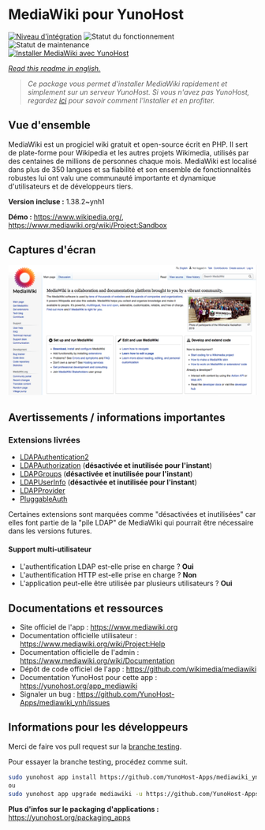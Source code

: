 <!--
N.B.: This README was automatically generated by https://github.com/YunoHost/apps/tree/master/tools/README-generator
It shall NOT be edited by hand.
-->

# MediaWiki pour YunoHost

[![Niveau d'intégration](https://dash.yunohost.org/integration/mediawiki.svg)](https://dash.yunohost.org/appci/app/mediawiki) ![Statut du fonctionnement](https://ci-apps.yunohost.org/ci/badges/mediawiki.status.svg) ![Statut de maintenance](https://ci-apps.yunohost.org/ci/badges/mediawiki.maintain.svg)  
[![Installer MediaWiki avec YunoHost](https://install-app.yunohost.org/install-with-yunohost.svg)](https://install-app.yunohost.org/?app=mediawiki)

*[Read this readme in english.](./README.md)*

> *Ce package vous permet d'installer MediaWiki rapidement et simplement sur un serveur YunoHost.
Si vous n'avez pas YunoHost, regardez [ici](https://yunohost.org/#/install) pour savoir comment l'installer et en profiter.*

## Vue d'ensemble

MediaWiki est un progiciel wiki gratuit et open-source écrit en PHP. Il sert de plate-forme pour Wikipedia et les autres projets Wikimedia, utilisés par des centaines de millions de personnes chaque mois. MediaWiki est localisé dans plus de 350 langues et sa fiabilité et son ensemble de fonctionnalités robustes lui ont valu une communauté importante et dynamique d'utilisateurs et de développeurs tiers.


**Version incluse :** 1.38.2~ynh1


**Démo :** https://www.wikipedia.org/, https://www.mediawiki.org/wiki/Project:Sandbox

## Captures d'écran

![Capture d'écran de MediaWiki](./doc/screenshots/screenshot.png)

## Avertissements / informations importantes

### Extensions livrées

* [LDAPAuthentication2](https://www.mediawiki.org/wiki/Extension:LDAPAuthentication2)
* [LDAPAuthorization](https://www.mediawiki.org/wiki/Extension:LDAPAuthorization) (**désactivée et inutilisée pour l'instant**)
* [LDAPGroups](https://www.mediawiki.org/wiki/Extension:LDAPGroups) (**désactivée et inutilisée pour l'instant**)
* [LDAPUserInfo](https://www.mediawiki.org/wiki/Extension:LDAPUserInfo) (**désactivée et inutilisée pour l'instant**)
* [LDAPProvider](https://www.mediawiki.org/wiki/Extension:LDAPProvider)
* [PluggableAuth](https://www.mediawiki.org/wiki/Extension:PluggableAuth)

Certaines extensions sont marquées comme "désactivées et inutilisées" car elles font partie de la "pile LDAP" de MediaWiki qui pourrait être nécessaire dans les versions futures.

#### Support multi-utilisateur

* L'authentification LDAP est-elle prise en charge ? **Oui**
* L'authentification HTTP est-elle prise en charge ? **Non**
* L'application peut-elle être utilisée par plusieurs utilisateurs ? **Oui**

## Documentations et ressources

* Site officiel de l'app : <https://www.mediawiki.org>
* Documentation officielle utilisateur : <https://www.mediawiki.org/wiki/Project:Help>
* Documentation officielle de l'admin : <https://www.mediawiki.org/wiki/Documentation>
* Dépôt de code officiel de l'app : <https://github.com/wikimedia/mediawiki>
* Documentation YunoHost pour cette app : <https://yunohost.org/app_mediawiki>
* Signaler un bug : <https://github.com/YunoHost-Apps/mediawiki_ynh/issues>

## Informations pour les développeurs

Merci de faire vos pull request sur la [branche testing](https://github.com/YunoHost-Apps/mediawiki_ynh/tree/testing).

Pour essayer la branche testing, procédez comme suit.

``` bash
sudo yunohost app install https://github.com/YunoHost-Apps/mediawiki_ynh/tree/testing --debug
ou
sudo yunohost app upgrade mediawiki -u https://github.com/YunoHost-Apps/mediawiki_ynh/tree/testing --debug
```

**Plus d'infos sur le packaging d'applications :** <https://yunohost.org/packaging_apps>
